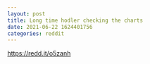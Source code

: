 ```yaml
--- 
layout: post 
title: Long time hodler checking the charts 
date: 2021-06-22 1624401756 
categories: reddit 
--- 
```

https://redd.it/o5zanh